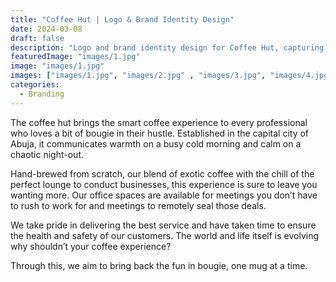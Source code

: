 ```yaml
---
title: "Coffee Hut | Logo & Brand Identity Design"
date: 2024-03-08
draft: false
description: "Logo and brand identity design for Coffee Hut, capturing a warm, upscale coffee experience in Abuja with a focus on quality service and inviting spaces."
featuredImage: "images/1.jpg"
image: "images/1.jpg"
images: ["images/1.jpg", "images/2.jpg" , "images/3.jpg", "images/4.jpg" , "images/5.jpg", "images/6.jpg", "images/7.jpg", "images/8.jpg", "images/9.jpg", "images/10.jpg", "images/11.jpg", "images/12.jpg", "images/13.jpg", "images/14.jpg", "images/15.jpg", "images/16.jpg", "images/17.jpg", "images/18.jpg", "images/19.jpg", "images/20.jpg"]
categories:
  - Branding
---
```


The coffee hut brings the smart coffee experience to every professional who loves a bit of bougie in their hustle. Established in the capital city of Abuja, it communicates warmth on a busy cold morning and calm on a chaotic night-out.

Hand-brewed from scratch, our blend of exotic coffee with the chill of the perfect lounge to conduct businesses, this experience is sure to leave you wanting more. Our office spaces are available for meetings you don’t have to rush to work for and meetings to remotely seal those deals.

We take pride in delivering the best service and have taken time to ensure the health and safety of our customers. The world and life itself is evolving why shouldn’t your coffee experience?

Through this, we aim to bring back the fun in bougie, one mug at a time.